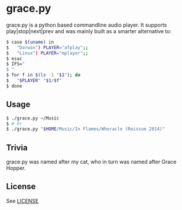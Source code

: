 # grace.py

grace.py is a python based commandline audio player. It supports
play|stop|next|prev and was mainly built as a smarter alternative to:

```bash
$ case $(uname) in
$   "Darwin") PLAYER="afplay";;
$   "Linux") PLAYER="mplayer";;
$ esac
$ IFS="
$ "
$ for f in $(ls -1 "$1"); do
$   "$PLAYER" "$1/$f"
$ done
```

## Usage

```bash
$ ./grace.py ~/Music
$ # Or
$ ./grace.py "$HOME/Music/In Flames/Whoracle (Reissue 2014)"
```

## Trivia

grace.py was named after my cat, who in turn was named after Grace Hopper.

## License

See [LICENSE](LICENSE.md)

